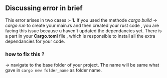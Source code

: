 ## Discussing error in brief
This error arises in two cases :-
**1.** If you used the methode _cargo build_ -> _cargo run_ to create your main.rs and then created your rust code , you are facing this issue because u haven't updated the dependancies yet. There is a part in your **Cargo.toml** file , which is responsible to install all the extra dependancies for your code.
### how to fix this ?
-> navigate to the base folder of your project. The name will be same what gave in ```cargo new folder_name``` as folder name. 

